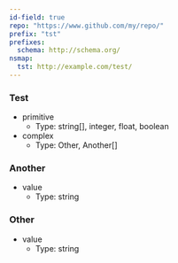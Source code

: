 ```yaml
---
id-field: true
repo: "https://www.github.com/my/repo/"
prefix: "tst"
prefixes:
  schema: http://schema.org/
nsmap:
  tst: http://example.com/test/
---
```


### Test

- primitive
  - Type: string[], integer, float, boolean
- complex
  - Type: Other, Another[]

### Another

- value
  - Type: string

### Other

- value
  - Type: string
